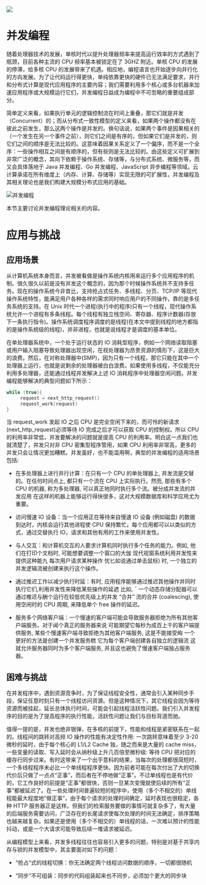 ![](https://s2.ax1x.com/2019/09/04/nEBum6.png)

# 并发编程

随着处理器技术的发展，单核时代以提升处理器频率来提高运行效率的方式遇到了瓶颈，目前各种主流的 CPU 频率基本被锁定在了 3GHZ 附近。单核 CPU 的发展的停滞，给多核 CPU 的发展带来了机遇。相应地，编程语言也开始逐步向并行化的方向发展。为了让代码运行得更快，单纯依靠更快的硬件已无法满足要求，并行和分布式计算是现代应用程序的主要内容；我们需要利用多个核心或多台机器来加速应用程序或大规模运行它们，并发编程日益成为编程中不可忽略的重要组成部分。

简单定义来看，如果执行单元的逻辑控制流在时间上重叠，那它们就是并发（Concurrent）的；而从分布式一致性模型的定义来看，如果两个操作都没有在彼此之前发生，那么这两个操作是并发的。换句话说，如果两个事件是因果相关的（一个发生在另一个事件之前），则它们之间是有序的，但如果它们是并发的，则它们之间的顺序是无法比较的。这意味着因果关系定义了一个偏序，而不是一个全序：一些操作相互之间是有顺序的，但有些则是无法比较的。由这些定义可扩展到非常广泛的概念，其向下依赖于操作系统、存储等，与分布式系统、微服务等，而又会具体落地于 Java 并发编程、Go 并发编程、JavaScript 异步编程等领域。云计算承诺在所有维度上（内存、计算、存储等）实现无限的可扩展性，并发编程及其相关理论也是我们构建大规模分布式应用的基础。

![并发编程](https://s2.ax1x.com/2019/09/02/nCL9Ej.png)

本节主要讨论并发编程理论相关的内容。

# 应用与挑战

## 应用场景

从计算机系统本身而言，并发被看做是操作系统内核用来运行多个应用程序的机制。很久很久以前是没有并发这个概念的，因为那个时候操作系统并不支持多任务。现在的操作系统今非昔比，支持抢占式任务、多线程、分页、TCP/IP 等现代操作系统特性，能满足用户各种各样的需求同时响应用户的不同操作，靠的是多任务系统的支持。在 Unix 时代一个进程(执行中的程序)只有一个线程，现代操作系统允许一个进程有多条线程。每个线程有独立栈空间、寄存器、程序计数器(存放下一条执行指令)。操作系统调度程序调度的是线程(在本文中提到线程的地方都指的是操作系统级的线程)，并非进程，也就是说线程才是调度的基本单位。

在单处理器系统中，一个处于运行状态的 IO 消耗型程序，例如一个网络读取阻塞或用户输入阻塞导致处理器出现空闲，在视处理器为昂贵资源的情形下，这是巨大的浪费。然后，在对称处理器中(SMP)，因为只有一个线程，那它只能在其中一个处理器上运行，也就是说剩余的处理器被白白浪费。如果使用多线程，不仅能充分利用多处理器，还能通过线程并发解决上述 IO 消耗程序中处理器空闲问题。并发编程能够解决的典型问题如下所示：

```c
while (true){
     request = next_http_request()
     request_work(request)
}
```

当 request_work 发起 IO 之后 CPU 是完全空闲下来的，而可怜的新请求(next_http_request)必须等待 IO 完成之后才可以获取 CPU 的控制权。所以 CPU 的利用率非常低，并发要解决的问题就是提高 CPU 的利用率。明白这一点我们也就清楚了，并发只对非 CPU 密集型程序管用，如果 CPU 利用率非常高，更多的并发只会让情况更加糟糕。并发虽好，也不能滥用啊，典型的并发编程的适用场景包括:

- 在多处理器上进行并行计算：在只有一个 CPU 的单处理器上, 井发流是交替的。在任何时间点上, 都只有一个流在 CPU 上实际执行。然而, 那些有多个 CPU 的机器, 称为多处理器, 可以真正地同时执行多个流。被分成并发流的并发应用 在这样的机器上能够运行得快很多，这对大规模数据库和科学应用尤为重要。

- 访问慢速 IO 设备：当一个应用正在等待来自慢速 IO 设备 (例如磁盘) 的数据到达时，内核会运行其他进程使 CPU 保持繁忙。每个应用都可以以类似的方式，通过交替执行 IO，请求和其他有用的工作来使用并发性。

- 与人交互：和计算机交互的人要求计算机同时执行多个任务的能力。例如, 他们在打印个文档时, 可能想要调整一个窗口的大伽 现代视窗系统利用并发性来提供这种能九 每次用户请求某种操作 忧匕如说通过单击鼠标) 时, 一个独立的并发逻辑流被创建来执行这个操作。

- 通过推迟工作以减少执行时延：有时, 应用程序能够通过推迟其他操作井同时执行它们,利用并发性来降低某些操作的延遮 比如, ˉ 一个动态存储分配器可以通过椎迟与酬个运行在较低优先级上的并发 “合井” 流的合并 (coalescing), 使用空闲时的 CPU 周期, 来降低单个 free 操作的延迟。

- 服务多个网络客户端：一个慢速的客户端可能会导致服务器拒绝为所有其他客户端服务。对于闻个真正的服务器来说 可能期望它每秒为成百上千的客户端提供服务, 某些个慢速客户端寻致拒绝为其他客户端服务, 这是不能接受峋 一个更好的方法是创建一个并发服务糕 它为每个客户端创建各自独立的逻辑流 这就允许服务器同时为多个客户端服务, 并且这也避免了慢速客户端独占服务器。

## 困难与挑战

在并发程序中，遇到资源竞争时，为了保证线程安全性，通常会引入某种同步手段，保证任意时刻只有一个线程访问资源。但是这种情况下，其它线程会因为等待资源而被挂起，延长总体执行时间，可能会引起线程活跃性问题。我们引入并发程序的目的是为了提高程序的执行性能，活跃性问题让我们与目标背道而驰。

值得一提的是，并发也绝非银弹，在多核的前提下，性能和线程是紧密联系在一起的。线程间的跳转对高频 IO 操作的性能有决定性作用: 一次跳转意味着至少 3-20 微秒的延时，由于每个核心的 L1/L2 Cache 独，随之而来是大量的 cache miss，一些变量的读取、写入延时会从纳秒级上升几百倍至微秒级: 等待 CPU 把对应的缓存行同步过来。有时这带来了一个出乎意料的结果，当每次的处理都很简短时，一个多线程程序未必比一个单线程程序更快。因为前者可能在每次付出了大的切换代价后只做了一点点“正事”，而后者在不停地做“正事”。不过单线程也是有代价的，它工作良好的前提是“正事”都很快，否则一旦某次变慢就使后续的所有“正事”都被延迟了。在一些处理时间普遍较短的程序中，使用（多个不相交的）单线程能最大程度地”做正事“，由于每个请求的处理时间确定，延时表现也很稳定，各种 HTTP 服务器正是这样。但我们的检索服务要做的事情可就复杂多了，有大量的后端服务需要访问，广泛存在的长尾请求使每次处理的时间无法确定，排序策略也越来越复杂。如果还是使用（多个不相交的）单线程的话，一次难以预计的性能抖动，或是一个大请求可能导致后续一堆请求被延迟。

从编程模型上来看，并发多线程往往也容易引入更多的问题，特别是对基于共享内存与锁的并发模型中，其主要面对如下的问题：

- “抢占“式的线程切换：你无法确定两个线程访问数据的顺序，一切都很随机

- “同步“不可组装：同步的代码组装起来也不同步，必须加个更大的同步块
